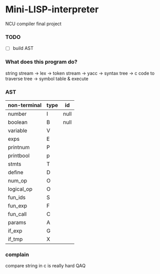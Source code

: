 # Mini-LISP-interpreter

NCU compiler final project

### TODO

- [ ] build AST

### What does this program do?

string stream -> lex -> token stream -> yacc -> syntax tree -> c code to traverse tree -> symbol table & execute

### AST

| non-terminal | type | id   |
| ------------ | ---- | ---- |
| number       | I    | null |
| boolean      | B    | null |
| variable     | V    |      |
| exps         | E    |      |
| printnum     | P    |      |
| printbool    | p    |      |
| stmts        | T    |      |
| define       | D    |      |
| num_op       | O    |      |
| logical_op   | O    |      |
| fun_ids      | S    |      |
| fun_exp      | F    |      |
| fun_call     | C    |      |
| params       | A    |      |
| if_exp       | G    |      |
| if_tmp       | X    |      |

### complain

compare string in c is really hard QAQ
